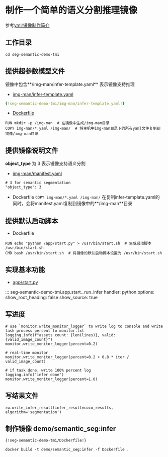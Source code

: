 # 制作一个简单的语义分割推理镜像

参考[ymir镜像制作简介](../overview/ymir-executor.md)

## 工作目录

```
cd seg-semantic-demo-tmi
```

## 提供超参数模型文件

镜像中包含**/img-man/infer-template.yaml** 表示镜像支持推理

- [img-man/infer-template.yaml](https://github.com/modelai/ymir-executor-fork/tree/ymir-dev/seg-semantic-demo-tmi/img-man/infer-template.yaml)

```yaml
{!seg-semantic-demo-tmi/img-man/infer-template.yaml!}
```

- [Dockerfile](https://github.com/modelai/ymir-executor-fork/tree/ymir-dev/seg-semantic-demo-tmi/Dockerfile)

```
RUN mkdir -p /img-man  # 在镜像中生成/img-man目录
COPY img-man/*.yaml /img-man/  # 将主机中img-man目录下的所有yaml文件复制到镜像/img-man目录
```

## 提供镜像说明文件

**object_type** 为 3 表示镜像支持语义分割

- [img-man/manifest.yaml](https://github.com/modelai/ymir-executor-fork/tree/ymir-dev/seg-semantic-demo-tmi/img-man/manifest.yaml)
```
# 3 for semantic segmentation
"object_type": 3
```

- Dockerfile
`COPY img-man/*.yaml /img-man/` 在复制infer-template.yaml的同时，会将manifest.yaml复制到镜像中的**/img-man**目录

## 提供默认启动脚本

- Dockerfile
```
RUN echo "python /app/start.py" > /usr/bin/start.sh  # 生成启动脚本 /usr/bin/start.sh
CMD bash /usr/bin/start.sh  # 将镜像的默认启动脚本设置为 /usr/bin/start.sh
```

## 实现基本功能

- [app/start.py](https://github.com/modelai/ymir-executor-fork/tree/ymir-dev/seg-semantic-demo-tmi/app/start.py)

::: seg-semantic-demo-tmi.app.start._run_infer
    handler: python
    options:
      show_root_heading: false
      show_source: true

## 写进度

```
# use `monitor.write_monitor_logger` to write log to console and write task process percent to monitor.txt
logging.info(f"assets count: {len(lines)}, valid: {valid_image_count}")
monitor.write_monitor_logger(percent=0.2)

# real-time monitor
monitor.write_monitor_logger(percent=0.2 + 0.8 * iter / valid_image_count)

# if task done, write 100% percent log
logging.info('infer done')
monitor.write_monitor_logger(percent=1.0)
```

## 写结果文件

```
rw.write_infer_result(infer_result=coco_results, algorithm='segmentation')
```

## 制作镜像 demo/semantic_seg:infer

```dockerfile
{!seg-semantic-demo-tmi/Dockerfile!}
```

```
docker build -t demo/semantic_seg:infer -f Dockerfile .
```
